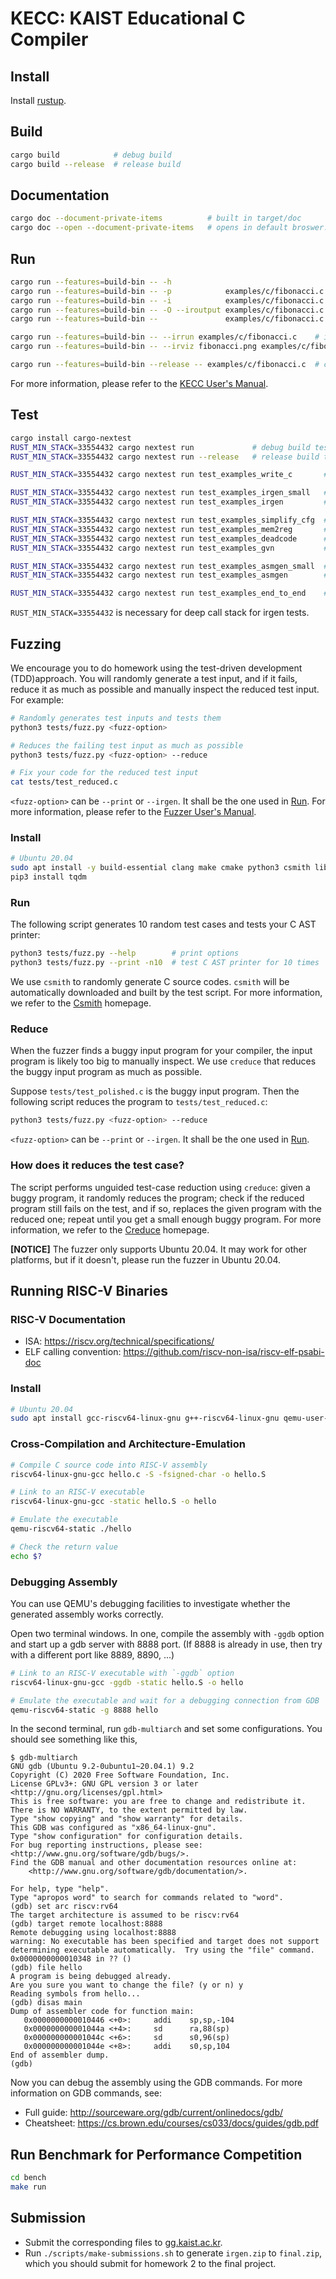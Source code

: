 # KECC: KAIST Educational C Compiler

## Install

Install [rustup](https://rustup.rs/).


## Build

```sh
cargo build            # debug build
cargo build --release  # release build
```

## Documentation

```sh
cargo doc --document-private-items          # built in target/doc
cargo doc --open --document-private-items   # opens in default broswer. Firefox or Chrome recommended.
```

## Run

```sh
cargo run --features=build-bin -- -h                                     # print options
cargo run --features=build-bin -- -p            examples/c/fibonacci.c   # parse
cargo run --features=build-bin -- -i            examples/c/fibonacci.c   # irgen
cargo run --features=build-bin -- -O --iroutput examples/c/fibonacci.c   # optimize
cargo run --features=build-bin --               examples/c/fibonacci.c   # compile

cargo run --features=build-bin -- --irrun examples/c/fibonacci.c    # interprets the IR
cargo run --features=build-bin -- --irviz fibonacci.png examples/c/fibonacci.c    # visualizes the IR

cargo run --features=build-bin --release -- examples/c/fibonacci.c  # compile with release build
```

For more information, please refer to the [KECC User's Manual](bin/README.md).


## Test

```sh
cargo install cargo-nextest
RUST_MIN_STACK=33554432 cargo nextest run             # debug build test
RUST_MIN_STACK=33554432 cargo nextest run --release   # release build test

RUST_MIN_STACK=33554432 cargo nextest run test_examples_write_c       # run write_c test

RUST_MIN_STACK=33554432 cargo nextest run test_examples_irgen_small   # run irgen test using a small subset of examples
RUST_MIN_STACK=33554432 cargo nextest run test_examples_irgen         # run irgen test

RUST_MIN_STACK=33554432 cargo nextest run test_examples_simplify_cfg  # run simplify_cfg test
RUST_MIN_STACK=33554432 cargo nextest run test_examples_mem2reg       # run mem2reg test
RUST_MIN_STACK=33554432 cargo nextest run test_examples_deadcode      # run deadcode test
RUST_MIN_STACK=33554432 cargo nextest run test_examples_gvn           # run gvn test

RUST_MIN_STACK=33554432 cargo nextest run test_examples_asmgen_small  # run asmgen test using a small subset of examples
RUST_MIN_STACK=33554432 cargo nextest run test_examples_asmgen        # run asmgen test

RUST_MIN_STACK=33554432 cargo nextest run test_examples_end_to_end    # run irgen, optimize and asmgen pipeline test
```

`RUST_MIN_STACK=33554432` is necessary for deep call stack for irgen tests.


## Fuzzing

We encourage you to do homework using the test-driven development (TDD)approach. You will
randomly generate a test input, and if it fails,
reduce it as much as possible and
manually inspect the reduced test input.
For example:

```sh
# Randomly generates test inputs and tests them
python3 tests/fuzz.py <fuzz-option>

# Reduces the failing test input as much as possible
python3 tests/fuzz.py <fuzz-option> --reduce

# Fix your code for the reduced test input
cat tests/test_reduced.c
```

`<fuzz-option>` can be `--print` or `--irgen`. It shall be the one used in [Run](#run).
For more information, please refer to the [Fuzzer User's Manual](tests/README.md).

### Install

```sh
# Ubuntu 20.04
sudo apt install -y build-essential clang make cmake python3 csmith libcsmith-dev creduce
pip3 install tqdm
```

### Run

The following script generates 10 random test cases and tests your C AST printer:

```sh
python3 tests/fuzz.py --help        # print options
python3 tests/fuzz.py --print -n10  # test C AST printer for 10 times
```

We use `csmith` to randomly generate C source codes.
`csmith` will be automatically downloaded and built by the test script.
For more information, we refer to the [Csmith](https://embed.cs.utah.edu/csmith/) homepage.

### Reduce

When the fuzzer finds a buggy input program for your compiler,
the input program is likely too big to manually inspect.
We use `creduce` that reduces the buggy input program as much as possible.

Suppose `tests/test_polished.c` is the buggy input program.
Then the following script reduces the program to `tests/test_reduced.c`:

```sh
python3 tests/fuzz.py <fuzz-option> --reduce
```

`<fuzz-option>` can be `--print` or `--irgen`. It shall be the one used in [Run](#run).

### How does it reduces the test case?

The script performs unguided test-case reduction using `creduce`: given a buggy program, it
randomly reduces the program;
check if the reduced program still fails on the test, and
if so, replaces the given program with the reduced one;
repeat until you get a small enough buggy program.
For more information, we refer to the [Creduce](https://embed.cs.utah.edu/creduce/) homepage.

**[NOTICE]** The fuzzer only supports Ubuntu 20.04.
It may work for other platforms, but if it doesn't, please run the fuzzer in Ubuntu 20.04.

## Running RISC-V Binaries

### RISC-V Documentation

- ISA: <https://riscv.org/technical/specifications/>
- ELF calling convention: <https://github.com/riscv-non-isa/riscv-elf-psabi-doc>

### Install

```sh
# Ubuntu 20.04
sudo apt install gcc-riscv64-linux-gnu g++-riscv64-linux-gnu qemu-user-static gdb-multiarch
```

### Cross-Compilation and Architecture-Emulation

```sh
# Compile C source code into RISC-V assembly
riscv64-linux-gnu-gcc hello.c -S -fsigned-char -o hello.S

# Link to an RISC-V executable
riscv64-linux-gnu-gcc -static hello.S -o hello

# Emulate the executable
qemu-riscv64-static ./hello

# Check the return value
echo $?
```

### Debugging Assembly

You can use QEMU's debugging facilities to investigate whether the generated assembly works correctly.

Open two terminal windows.
In one, compile the assembly with `-ggdb` option and start up a gdb server with 8888 port.
(If 8888 is already in use, then try with a different port like 8889, 8890, ...)

```sh
# Link to an RISC-V executable with `-ggdb` option
riscv64-linux-gnu-gcc -ggdb -static hello.S -o hello

# Emulate the executable and wait for a debugging connection from GDB
qemu-riscv64-static -g 8888 hello
```

In the second terminal, run `gdb-multiarch` and set some configurations.
You should see something like this,

```
$ gdb-multiarch
GNU gdb (Ubuntu 9.2-0ubuntu1~20.04.1) 9.2
Copyright (C) 2020 Free Software Foundation, Inc.
License GPLv3+: GNU GPL version 3 or later <http://gnu.org/licenses/gpl.html>
This is free software: you are free to change and redistribute it.
There is NO WARRANTY, to the extent permitted by law.
Type "show copying" and "show warranty" for details.
This GDB was configured as "x86_64-linux-gnu".
Type "show configuration" for configuration details.
For bug reporting instructions, please see:
<http://www.gnu.org/software/gdb/bugs/>.
Find the GDB manual and other documentation resources online at:
    <http://www.gnu.org/software/gdb/documentation/>.

For help, type "help".
Type "apropos word" to search for commands related to "word".
(gdb) set arc riscv:rv64
The target architecture is assumed to be riscv:rv64
(gdb) target remote localhost:8888
Remote debugging using localhost:8888
warning: No executable has been specified and target does not support
determining executable automatically.  Try using the "file" command.
0x0000000000010348 in ?? ()
(gdb) file hello
A program is being debugged already.
Are you sure you want to change the file? (y or n) y
Reading symbols from hello...
(gdb) disas main
Dump of assembler code for function main:
   0x0000000000010446 <+0>:     addi    sp,sp,-104
   0x000000000001044a <+4>:     sd      ra,88(sp)
   0x000000000001044c <+6>:     sd      s0,96(sp)
   0x000000000001044e <+8>:     addi    s0,sp,104
End of assembler dump.
(gdb)
```

Now you can debug the assembly using the GDB commands.
For more information on GDB commands, see:

- Full guide: http://sourceware.org/gdb/current/onlinedocs/gdb/
- Cheatsheet: https://cs.brown.edu/courses/cs033/docs/guides/gdb.pdf

## Run Benchmark for Performance Competition

```sh
cd bench
make run
```


## Submission

- Submit the corresponding files to [gg.kaist.ac.kr](https://gg.kaist.ac.kr).
- Run `./scripts/make-submissions.sh` to generate `irgen.zip` to `final.zip`,
  which you should submit for homework 2 to the final project.
